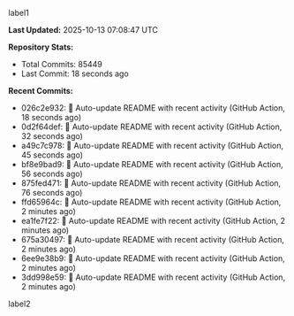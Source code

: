 
label1 
<!-- ACTIVITY_START -->
**Last Updated:** 2025-10-13 07:08:47 UTC

**Repository Stats:**
- Total Commits: 85449
- Last Commit: 18 seconds ago

**Recent Commits:**
- 026c2e932: 🤖 Auto-update README with recent activity (GitHub Action, 18 seconds ago)
- 0d2f64def: 🤖 Auto-update README with recent activity (GitHub Action, 32 seconds ago)
- a49c7c978: 🤖 Auto-update README with recent activity (GitHub Action, 45 seconds ago)
- bf8e9bad9: 🤖 Auto-update README with recent activity (GitHub Action, 56 seconds ago)
- 875fed471: 🤖 Auto-update README with recent activity (GitHub Action, 76 seconds ago)
- ffd65964c: 🤖 Auto-update README with recent activity (GitHub Action, 2 minutes ago)
- ea1fe7f22: 🤖 Auto-update README with recent activity (GitHub Action, 2 minutes ago)
- 675a30497: 🤖 Auto-update README with recent activity (GitHub Action, 2 minutes ago)
- 6ee9e38b9: 🤖 Auto-update README with recent activity (GitHub Action, 2 minutes ago)
- 3dd998e59: 🤖 Auto-update README with recent activity (GitHub Action, 2 minutes ago)
<!-- ACTIVITY_END -->

label2
